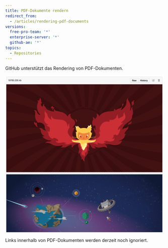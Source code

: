 ```yaml
---
title: PDF-Dokumente rendern
redirect_from:
  - /articles/rendering-pdf-documents
versions:
  free-pro-team: '*'
  enterprise-server: '*'
  github-ae: '*'
topics:
  - Repositories
---
```


GitHub unterstützt das Rendering von PDF-Dokumenten.

![Gerendertes PDF-Dokument](/assets/images/help/repository/rendered-pdf.png)

Links innerhalb von PDF-Dokumenten werden derzeit noch ignoriert.
